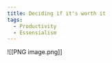 ```yaml
---
title: Deciding if it's worth it
tags: 
  - Productivity
  - Essensialism
---
```

![[PNG image.png]]